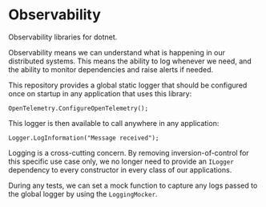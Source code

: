 # Observability

Observability libraries for dotnet.

Observability means we can understand what is happening in our distributed systems.
This means the ability to log whenever we need, and the ability to monitor dependencies and raise alerts if needed.

This repository provides a global static logger that should be configured once on startup in any application that uses this library:
```
OpenTelemetry.ConfigureOpenTelemetry();
```
This logger is then available to call anywhere in any application:

```
Logger.LogInformation("Message received");
```
Logging is a cross-cutting concern. By removing inversion-of-control for this specific use case only, we no longer need to provide an `ILogger` dependency to every constructor in every class of our applications.

During any tests, we can set a mock function to capture any logs passed to the global logger by using the `LoggingMocker`.
